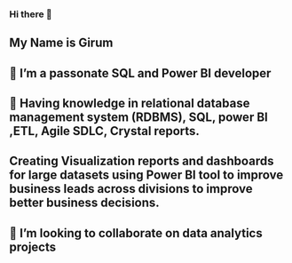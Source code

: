 ### Hi there 👋
## My Name is Girum
## 🔭 I’m a passonate SQL and Power BI developer 
## 🌱 Having knowledge in relational database management system (RDBMS), SQL, power BI ,ETL, Agile SDLC, Crystal reports.
##  Creating Visualization reports and dashboards for large datasets using Power BI tool to improve business leads across divisions to improve better business decisions.
## 👯 I’m looking to collaborate on data analytics projects 

